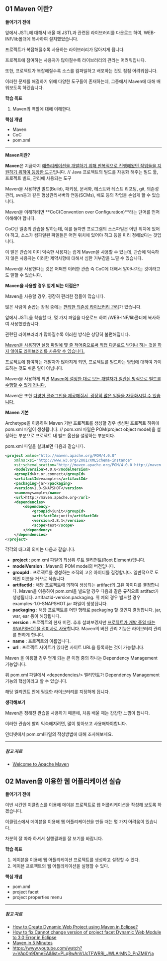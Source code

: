 ## 01 Maven 이란?

**들어가기 전에**

앞에서 JSTL에 대해서 배울 때 JSTL과 관련된 라이브러리를 다운로드 하여, WEB-INF/lib폴더에 복사하여 설치했었습니다.

프로젝트가 복잡해질수록 사용하는 라이브러리가 많아지게 됩니다.

프로젝트에 참여하는 사용자가 많아질수록 라이브러리의 관리는 어려워집니다.

또한, 프로젝트가 복잡해질수록 소스를 컴파일하고 배포하는 것도 점점 어려워집니다.

이러한 문제를 해결하기 위해 다양한 도구들이 존재하는데, 그중에서 Maven에 대해 배워보도록 하겠습니다.



**학습 목표**

1. Maven의 역할에 대해 이해한다.



**핵심 개념**

- Maven
- CoC
- pom.xml



------



**Maven이란?**

**Maven**은 지금까지 <u>애플리케이션을 개발하기 위해 반복적으로 진행해왔던 작업들을 지원하기 위하여 등장한 도구</u>입니다. 	// Java 프로젝트의 빌드를 자동화 해주는 빌드 툴, 프로젝트 빌드, 관리에 사용되는 도구

Maven을 사용하면 빌드(Build), 패키징, 문서화, 테스트와 테스트 리포팅, git, 의존성관리, svn등과 같은 형상관리서버와 연동(SCMs), 배포 등의 작업을 손쉽게 할 수 있습니다.

Maven을 이해하려면 **CoC(Convention over Configuration)**라는 단어를 먼저 이해해야 합니다.

CoC란 일종의 관습을 말하는데, 예를 들자면 프로그램의 소스파일은 어떤 위치에 있어야 하고, 소스가 컴파일된 파일들은 어떤 위치에 있어야 하고 등을 미리 정해놨다는 것입니다.

이 말은 관습에 이미 익숙한 사용자는 쉽게 Maven을 사용할 수 있는데, 관습에 익숙하지 않은 사용자는 이러한 제약사항에 대해서 심한 거부감을 느낄 수 있습니다.

Maven을 사용한다는 것은 어쩌면 이러한 관습 즉 CoC에 대해서 알아나가는 것이라고도 말할 수 있습니다. 



**Maven을 사용할 경우 얻게 되는 이점은?**

Maven을 사용할 경우, 굉장히 편리한 점들이 많습니다.

많은 사람이 손꼽는 장점 중에는 <u>편리한 의존성 라이브러리 관리</u>가 있습니다.

앞에서 JSTL을 학습할 때, 몇 가지 파일을 다운로드 하여 /WEB-INF/lib폴더에 복사하여 사용했었습니다.

관련된 라이브러리가 많아질수록 이러한 방식은 상당히 불편해집니다.

<u>Maven을 사용하면 설정 파일에 몇 줄 적어줌으로써 직접 다운로드 받거나 하는 것을 하지 않아도 라이브러리를 사용할 수 있습니다.</u>

프로젝트에 참여하는 개발자가 많아지게 되면, 프로젝트를 빌드하는 방법에 대하여 가이드하는 것도 쉬운 일이 아닙니다.

Maven을 사용하게 되면 <u>Maven에 설정한 대로 모든 개발자가 일관된 방식으로 빌드를 수행할 수 있게 됩니다.</u>

Maven은 또한 <u>다양한 플러그인을 제공해줘서, 굉장히 많은 일들을 자동화시킬 수 있습니다.</u>

 

**Maven 기본**

Archetype을 이용하여 Maven 기반 프로젝트를 생성할 경우 생성된 프로젝트 하위에 pom.xml 파일이 생성됩니다.	// pom.xml 파일은 POM(project object model)을 설정하는 부분으로 프로젝트 내 빌드 옵션을 설정하는 부분이다.

pom.xml 파일을 살펴보면 다음과 같습니다. 

```xml
<project xmlns="http://maven.apache.org/POM/4.0.0"
    xmlns:xsi="http://www.w3.org/2001/XMLSchema-instance"
    xsi:schemaLocation="http://maven.apache.org/POM/4.0.0 http://maven.apache.org/maven-v4_0_0.xsd">
    <modelVersion>4.0.0</modelVersion>
    <groupId>kr.or.connect</groupId>
    <artifactId>examples</artifactId>
    <packaging>jar</packaging>
    <version>1.0-SNAPSHOT</version>
    <name>mysample</name>
    <url>http://maven.apache.org</url>
    <dependencies>
        <dependency>
            <groupId>junit</groupId>
            <artifactId>junit</artifactId>
            <version>3.8.1</version>
            <scope>test</scope>
        </dependency>
    </dependencies>
</project>
```

각각의 태그의 의미는 다음과 같습니다.

- **project** : pom.xml 파일의 최상위 루트 엘리먼트(Root Element)입니다.
- **modelVersion** : Maven의 POM model의 버전입니다. 
- **groupId** : 프로젝트를 생성하는 조직의 고유 아이디를 결정합니다. 일반적으로 도메인 이름을 거꾸로 적습니다.
- **artifactId** : 해당 프로젝트에 의하여 생성되는 artifact의 고유 아이디를 결정합니다. Maven을 이용하여  pom.xml을 빌드할 경우 다음과 같은 규칙으로 artifact가 생성됩니다. artifactid-version.packaging. 위 예의 경우 빌드할 경우 examples-1.0-SNAPSHOT.jar 파일이 생성됩니다.
- **packaging** : 해당 프로젝트를 어떤 형태로 packaging 할 것인지 결정합니다. jar, war, ear 등이 해당됩니다.
- **version** : 프로젝트의 현재 버전. 추후 살펴보겠지만 <u>프로젝트가 개발 중일 때는 SNAPSHOT을 접미사로 사용</u>합니다. Maven의 버전 관리 기능은 라이브러리 관리를 편하게 합니다.
- **name** : 프로젝트의 이름입니다.
- **url** : 프로젝트 사이트가 있다면 사이트 URL을 등록하는 것이 가능합니다.

Maven 을 이용할 경우 얻게 되는 큰 이점 중의 하나는 Dependency Management 기능입니다.

위 pom.xml 파일에서 \<dependencies/> 엘리먼트가 Dependency Management 기능의 핵심이라고 할 수 있습니다.

해당 엘리먼트 안에 필요한 라이브러리를 지정하게 됩니다.





**생각해보기**

Maven은 정해진 관습을 사용하기 때문에, 처음 배울 때는 갑갑한 느낌이 듭니다.

이러한 관습에 빨리 익숙해지려면, 많이 찾아보고 사용해봐야합니다.

인터넷에서 pom.xml파일의 작성방법에 대해 조사해보세요.



------



##### 참고 자료

- [Welcome to Apache Maven](http://maven.apache.org/)







## 02 Maven을 이용한 웹 어플리케이션 실습

**들어가기 전에**

이번 시간엔 이클립스를 이용해 메이븐 프로젝트로 웹 어플리케이션을 작성해 보도록 하겠습니다.

이클립스에서 메이븐을 이용해 웹 어플리케이션을 만들 때는 몇 가지 어려움이 있습니다.

차분히 잘 따라 하셔서 실행결과를 잘 보기를 바랍니다.

 

**학습 목표**

1. 메이븐을 이용해 웹 어플리케이션 프로젝트를 생성하고 설정할 수 있다.
2. 메이븐 프로젝트의 웹 어플리케이션을 실행할 수 있다.

 

**핵심 개념**

- pom.xml
- project facet
- project properties menu



------



##### 참고 자료

- [How to Create Dynamic Web Project using Maven in Eclipse?](https://crunchify.com/how-to-create-dynamic-web-project-using-maven-in-eclipse/)
- [How to fix Cannot change version of project facet Dynamic Web Module to 3.0 Error in Eclipse ](https://crunchify.com/how-to-fix-cannot-change-version-of-project-facet-dynamic-web-module-to-3-0-error-in-eclipse/)
- [Maven in 5 Minutes](https://maven.apache.org/guides/getting-started/maven-in-five-minutes.html)
- https://www.youtube.com/watch?v=VAp0n9DmeEA&list=PLq8wAnVUcTFWRRi_JWLArMND_PnZM6Yja